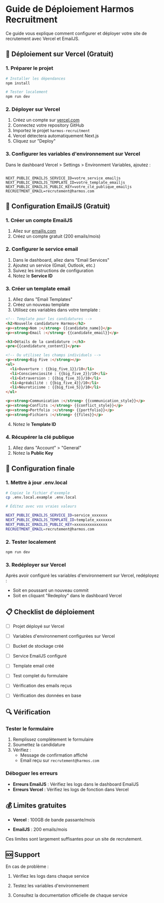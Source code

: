# Guide de Déploiement Harmos Recruitment

Ce guide vous explique comment configurer et déployer votre site de recrutement avec Vercel et EmailJS.

## 🚀 Déploiement sur Vercel (Gratuit)

### 1. Préparer le projet
```bash
# Installer les dépendances
npm install

# Tester localement
npm run dev
```

### 2. Déployer sur Vercel
1. Créez un compte sur [vercel.com](https://vercel.com)
2. Connectez votre repository GitHub
3. Importez le projet `harmos-recruitment`
4. Vercel détectera automatiquement Next.js
5. Cliquez sur "Deploy"

### 3. Configurer les variables d'environnement sur Vercel
Dans le dashboard Vercel > Settings > Environment Variables, ajoutez :

```

NEXT_PUBLIC_EMAILJS_SERVICE_ID=votre_service_emailjs
NEXT_PUBLIC_EMAILJS_TEMPLATE_ID=votre_template_emailjs
NEXT_PUBLIC_EMAILJS_PUBLIC_KEY=votre_clé_publique_emailjs
RECRUITMENT_EMAIL=recrutement@harmos.com
```



## 📧 Configuration EmailJS (Gratuit)

### 1. Créer un compte EmailJS
1. Allez sur [emailjs.com](https://emailjs.com)
2. Créez un compte gratuit (200 emails/mois)

### 2. Configurer le service email
1. Dans le dashboard, allez dans "Email Services"
2. Ajoutez un service (Gmail, Outlook, etc.)
3. Suivez les instructions de configuration
4. Notez le **Service ID**

### 3. Créer un template email
1. Allez dans "Email Templates"
2. Créez un nouveau template
3. Utilisez ces variables dans votre template :

```html
<!-- Template pour les candidatures -->
<h2>Nouvelle candidature Harmos</h2>
<p><strong>Nom :</strong> {{candidate_name}}</p>
<p><strong>Email :</strong> {{candidate_email}}</p>

<h3>Détails de la candidature :</h3>
<pre>{{candidature_content}}</pre>

<!-- Ou utilisez les champs individuels -->
<p><strong>Big Five :</strong></p>
<ul>
  <li>Ouverture : {{big_five_1}}/10</li>
  <li>Conscienciosité : {{big_five_2}}/10</li>
  <li>Extraversion : {{big_five_3}}/10</li>
  <li>Agréabilité : {{big_five_4}}/10</li>
  <li>Neuroticisme : {{big_five_5}}/10</li>
</ul>

<p><strong>Communication :</strong> {{communication_style}}</p>
<p><strong>Conflits :</strong> {{conflict_style}}</p>
<p><strong>Portfolio :</strong> {{portfolio}}</p>
<p><strong>Fichiers :</strong> {{files}}</p>
```

4. Notez le **Template ID**

### 4. Récupérer la clé publique
1. Allez dans "Account" > "General"
2. Notez la **Public Key**

## 🔧 Configuration finale

### 1. Mettre à jour .env.local
```bash
# Copiez le fichier d'exemple
cp .env.local.example .env.local

# Éditez avec vos vraies valeurs

NEXT_PUBLIC_EMAILJS_SERVICE_ID=service_xxxxxxx
NEXT_PUBLIC_EMAILJS_TEMPLATE_ID=template_xxxxxxx
NEXT_PUBLIC_EMAILJS_PUBLIC_KEY=xxxxxxxxxxxxxxx
RECRUITMENT_EMAIL=recrutement@harmos.com
```

### 2. Tester localement
```bash
npm run dev
```

### 3. Redéployer sur Vercel
Après avoir configuré les variables d'environnement sur Vercel, redéployez :
- Soit en poussant un nouveau commit
- Soit en cliquant "Redeploy" dans le dashboard Vercel

## 📋 Checklist de déploiement

- [ ] Projet déployé sur Vercel
- [ ] Variables d'environnement configurées sur Vercel

- [ ] Bucket de stockage créé
- [ ] Service EmailJS configuré
- [ ] Template email créé
- [ ] Test complet du formulaire
- [ ] Vérification des emails reçus
- [ ] Vérification des données en base

## 🔍 Vérification

### Tester le formulaire
1. Remplissez complètement le formulaire
2. Soumettez la candidature
3. Vérifiez :
   - Message de confirmation affiché
   - Email reçu sur `recrutement@harmos.com`
   

### Déboguer les erreurs

- **Erreurs EmailJS** : Vérifiez les logs dans le dashboard EmailJS
- **Erreurs Vercel** : Vérifiez les logs de fonction dans Vercel

## 💰 Limites gratuites

- **Vercel** : 100GB de bande passante/mois

- **EmailJS** : 200 emails/mois

Ces limites sont largement suffisantes pour un site de recrutement.

## 🆘 Support

En cas de problème :
1. Vérifiez les logs dans chaque service
2. Testez les variables d'environnement

4. Consultez la documentation officielle de chaque service